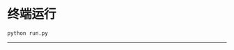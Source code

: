 # 终端运行

```shell
python run.py
```
***************************************************************************************************************************************************************************************************************************************************************************************************************************************************************************************************************************************************************************************************************************************************************************************************************************************************************************************************************************************************************************************************
